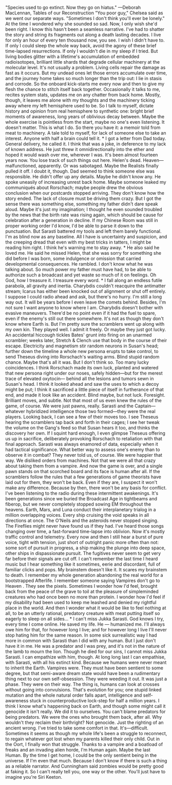 "Species used to go extinct. Now they go on hiatus."
—Deborah MacLennan, Tables of our Reconstruction
"You poor guy," Chelsea said as we went our separate ways. "Sometimes I don't think you'll ever be
lonely." At the time I wondered why she sounded so sad.
Now, I only wish she'd been right.
I know this hasn't been a seamless narrative. I've had to shatter the story and string its fragments out
along a death lasting decades. I live for only an hour of every ten thousand now, you see. I wish I
didn't have to. If only I could sleep the whole way back, avoid the agony of these brief time-lapsed
resurrections.
If only I wouldn't die in my sleep if I tried. But living bodies glitter with a lifetime's accumulation of
embedded radioisotopes, brilliant little shards that degrade cellular machinery at the molecular level.
It's not usually a problem. Living cells repair the damage as fast as it occurs. But my undead ones let
those errors accumulate over time, and the journey home takes so much longer than the trip out: I lie
in stasis and corrode. So the onboard kick-starts me every now and then to give my flesh the chance to
stitch itself back together.
Occasionally it talks to me, recites system stats, updates me on any chatter from back home. Mostly,
though, it leaves me alone with my thoughts and the machinery ticking away where my left
hemisphere used to be. So I talk to myself, dictate history and opinion from real hemisphere to
synthetic one: bright brief moments of awareness, long years of oblivious decay between. Maybe the
whole exercise is pointless from the start, maybe no one's even listening.
It doesn't matter. This is what I do.
So there you have it: a memoir told from meat to machinery. A tale told to myself, for lack of
someone else to take an interest.
Anyone with half a brain could tell it.
*
I got a letter from Dad today. General delivery, he called it. I think that was a joke, in deference to my
lack of known address. He just threw it omnidirectionally into the ether and hoped it would wash over
me, wherever I was.
It's been almost fourteen years now. You lose track of such things out here.
Helen's dead. Heaven—malfunctioned, apparently. Or was sabotaged. Maybe the Realists finally
pulled it off. I doubt it, though. Dad seemed to think someone else was responsible. He didn't offer up
any details. Maybe he didn't know any. He spoke uneasily of increasing unrest back home. Maybe
someone leaked my communiqués about Rorschach; maybe people drew the obvious conclusion when
our postcards stopped arriving. They don't know how the story ended. The lack of closure must be
driving them crazy.
But I got the sense there was something else, something my father didn't dare speak aloud. Maybe it's
just my imagination; I thought he even sounded troubled by the news that the birth rate was rising
again, which should be cause for celebration after a generation in decline. If my Chinese Room was
still in proper working order I'd know, I'd be able to parse it down to the punctuation. But Sarasti
battered my tools and left them barely functional. I'm as blind now as any baseline. All I have is
uncertainty and suspicion, and the creeping dread that even with my best tricks in tatters, I might be
reading him right.
I think he's warning me to stay away.
*
He also said he loved me. He said he missed Helen, that she was sorry for something she did before I
was born, some indulgence or omission that carried developmental consequences. He rambled. I don't
know what he was talking about. So much power my father must have had, to be able to authorize such
a broadcast and yet waste so much of it on feelings.
Oh God, how I treasure it. I treasure every word.
*
I fall along an endless futile parabola, all gravity and inertia. Charybdis couldn't reacquire the
antimatter stream; Icarus has either been knocked out of alignment or shut off entirely. I suppose I
could radio ahead and ask, but there's no hurry. I'm still a long way out. It will be years before I even
leave the comets behind.
Besides, I'm not sure I want anyone to know where I am.
Charybdis doesn't bother with evasive maneuvers. There'd be no point even if it had the fuel to spare,
even if the enemy's still out there somewhere. It's not as though they don't know where Earth is.
But I'm pretty sure the scramblers went up along with my own kin. They played well. I admit it freely.
Or maybe they just got lucky. An accidental hiccough tickles Bates' grunt into firing on an unarmed
scrambler; weeks later, Stretch & Clench use that body in the course of their escape. Electricity and
magnetism stir random neurons in Susan's head; further down the timeline a whole new persona erupts
to take control, to send Theseus diving into Rorschach's waiting arms. Blind stupid random chance.
Maybe that's all it was.
But I don't think so. Too many lucky coincidences. I think Rorschach made its own luck, planted and
watered that new persona right under our noses, safely hidden—but for the merest trace of elevated
oxytocin— behind all the lesions and tumors sewn in Susan's head. I think it looked ahead and saw the
uses to which a decoy might be put; I think it sacrificed a little piece of itself in furtherance of that
end, and made it look like an accident. Blind maybe, but not luck. Foresight. Brilliant moves, and
subtle.
Not that most of us even knew the rules of the game, of course. We were just pawns, really. Sarasti
and the Captain—whatever hybridized intelligence those two formed—they were the real players.
Looking back, I can see a few of their moves too. I see Theseus hearing the scramblers tap back and
forth in their cages; I see her tweak the volume on the Gang's feed so that Susan hears it too, and
thinks the discovery her own. If I squint hard enough, I even glimpse Theseus offering us up in
sacrifice, deliberately provoking Rorschach to retaliation with that final approach. Sarasti was always
enamored of data, especially when it had tactical significance. What better way to assess one's enemy
than to observe it in combat?
They never told us, of course. We were happier that way. We disliked orders from machines. Not that
we were all that crazy about taking them from a vampire.
And now the game is over, and a single pawn stands on that scorched board and its face is human after
all. If the scramblers follow the rules that a few generations of game theorists have laid out for them,
they won't be back. Even if they are, I suspect it won't make any difference.
Because by then, there won't be any basis for conflict.
I've been listening to the radio during these intermittent awakenings. It's been generations since we
buried the Broadcast Age in tightbeams and fiberop, but we never completely stopped sowing EM
throughout the heavens. Earth, Mars, and Luna conduct their interplanetary trialog in a million
overlapping voices. Every ship cruising the void speaks in all directions at once. The O'Neils and the
asteroids never stopped singing. The Fireflies might never have found us if they had.
I've heard those songs changing over time, a fast-forward time-lapse into oblivion. Now it's mostly
traffic control and telemetry. Every now and then I still hear a burst of pure voice, tight with tension,
just short of outright panic more often than not: some sort of pursuit in progress, a ship making the
plunge into deep space, other ships in dispassionate pursuit. The fugitives never seem to get very far
before their signals are cut off.
I can't remember the last time I heard music but I hear something like it sometimes, eerie and
discordant, full of familiar clicks and pops. My brainstem doesn't like it. It scares my brainstem to
death.
I remember my whole generation abandoning the real world for a bootstrapped Afterlife. I remember
someone saying Vampires don't go to Heaven . They see the pixels. Sometimes I wonder how I'd feel,
brought back from the peace of the grave to toil at the pleasure of simpleminded creatures who had
once been no more than protein. I wonder how I'd feel if my disability had been used to keep me
leashed and denied my rightful place in the world.
And then I wonder what it would be like to feel nothing at all, to be an utterly rational, predatory
creature with meat putting itself so eagerly to sleep on all sides...
*
I can't miss Jukka Sarasti. God knows I try, every time I come online. He saved my life. He —
humanized me. I'll always owe him for that, for however long I live; and for however long I live I'll
never stop hating him for the same reason. In some sick surrealistic way I had more in common with
Sarasti than I did with any human.
But I just don't have it in me. He was a predator and I was prey, and it's not in the nature of the lamb to
mourn the lion. Though he died for our sins, I cannot miss Jukka Sarasti.
I can empathize with him, though. At long long last I can empathise, with Sarasti, with all his extinct
kind. Because we humans were never meant to inherit the Earth. Vampires were. They must have been
sentient to some degree, but that semi-aware dream state would have been a rudimentary thing next to
our own self-obsession. They were weeding it out. It was just a phase. They were on their way.
The thing is, humans can look at crosses without going into convulsions. That's evolution for you; one
stupid linked mutation and the whole natural order falls apart, intelligence and self-awareness stuck in
counterproductive lock-step for half a million years. I think I know what's happening back on Earth,
and though some might call it genocide it isn't really. We did it to ourselves. You can't blame
predators for being predators. We were the ones who brought them back, after all. Why wouldn't they
reclaim their birthright?
Not genocide. Just the righting of an ancient wrong.
I've tried to take some comfort in that. It's—difficult. Sometimes it seems as though my whole life's
been a struggle to reconnect, to regain whatever got lost when my parents killed their only child. Out
in the Oort, I finally won that struggle. Thanks to a vampire and a boatload of freaks and an invading
alien horde, I'm Human again. Maybe the last Human. By the time I get home, I could be the only
sentient being in the universe.
If I'm even that much. Because I don't know if there is such a thing as a reliable narrator. And
Cunningham said zombies would be pretty good at faking it.
So I can't really tell you, one way or the other.
You'll just have to imagine you're Siri Keeton.